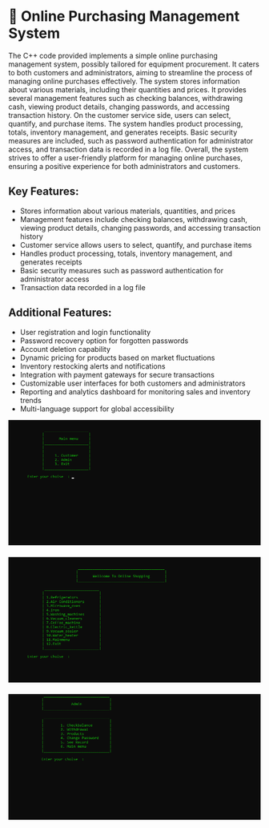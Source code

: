 # 🛒 Online Purchasing Management System

The C++ code provided implements a simple online purchasing management system, possibly tailored for equipment procurement. It caters to both customers and administrators, aiming to streamline the process of managing online purchases effectively. The system stores information about various materials, including their quantities and prices. It provides several management features such as checking balances, withdrawing cash, viewing product details, changing passwords, and accessing transaction history. On the customer service side, users can select, quantify, and purchase items. The system handles product processing, totals, inventory management, and generates receipts. Basic security measures are included, such as password authentication for administrator access, and transaction data is recorded in a log file. Overall, the system strives to offer a user-friendly platform for managing online purchases, ensuring a positive experience for both administrators and customers.

## Key Features:

- Stores information about various materials, quantities, and prices
- Management features include checking balances, withdrawing cash, viewing product details, changing passwords, and accessing transaction history
- Customer service allows users to select, quantify, and purchase items
- Handles product processing, totals, inventory management, and generates receipts
- Basic security measures such as password authentication for administrator access
- Transaction data recorded in a log file

## Additional Features:

- User registration and login functionality
- Password recovery option for forgotten passwords
- Account deletion capability
- Dynamic pricing for products based on market fluctuations
- Inventory restocking alerts and notifications
- Integration with payment gateways for secure transactions
- Customizable user interfaces for both customers and administrators
- Reporting and analytics dashboard for monitoring sales and inventory trends
- Multi-language support for global accessibility

<img src="https://github.com/AtharIbrahim/ShoppingSystem-Cpp/blob/main/Shopping_System_Ecommerce/Screenshot/Menu1.png" alt="CryptoMatrix Logo" style="max-width: 100%; height: auto; margin-bottom: 20px;">
<img src="https://github.com/AtharIbrahim/ShoppingSystem-Cpp/blob/main/Shopping_System_Ecommerce/Screenshot/Menu2.png" alt="CryptoMatrix Logo" style="max-width: 100%; height: auto; margin-bottom: 20px;">
<img src="https://github.com/AtharIbrahim/ShoppingSystem-Cpp/blob/main/Shopping_System_Ecommerce/Screenshot/Menu3.png" alt="CryptoMatrix Logo" style="max-width: 100%; height: auto; margin-bottom: 20px;">
